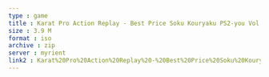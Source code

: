 ```yaml
---
type : game
title : Karat Pro Action Replay - Best Price Soku Kouryaku PS2-you Vol
size : 3.9 M
format : iso
archive : zip
server : myrient
link2 : Karat%20Pro%20Action%20Replay%20-%20Best%20Price%20Soku%20Kouryaku%20PS2-you%20Vol.%202%20%28Japan%29%20%28Unl%29
---
```

